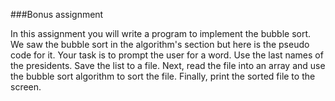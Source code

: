 ###Bonus assignment

In this assignment you will write a program to implement the bubble sort. We saw the bubble sort in the algorithm's section but here is the pseudo code for it. Your task is to prompt the user for a word. Use the last names of the presidents. Save the list to a file. Next, read the file into an array and use the bubble sort algorithm to sort the file. Finally, print the sorted file to the screen.


